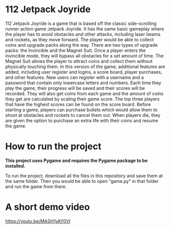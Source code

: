 # 112 Jetpack Joyride
112 Jetpack Joyride is a game that is based off the classic side-scrolling runner action game Jetpack Joyride. It has the same basic gameplay where the player has to avoid obstacles and other attacks, including laser beams and rockets, as they move forward. The player would be able to collect coins and upgrade packs along the way. There are two types of upgrade packs: the Invincible and the Magnet Suit. Once a player enters the invincible mode, they will bypass all obstacles for a set amount of time. The Magnet Suit allows the player to attract coins and collect them without physically touching them. In this version of the game, additional features are added, including user register and logins, a score board, player purchases, and other features. New users can register with a username and a password that contain only lowercase letters and numbers. Each time they play the game, their progress will be saved and their scores will be recorded. They will also get coins from each game and the amount of coins they get are calculated by scaling their game score. The top three players that have the highest scores can be found on the score board. Before starting a game, players can purchase bullets which would allow them to shoot at obstacles and rockets to cancel them out. When players die, they are given the option to purchase an extra life with their coins and resume the game. 

# How to run the project
**This project uses Pygame and requires the Pygame package to be installed.**

To run the project, download all the files in this repository and save them at the same folder. Then you would be able to open “game.py” in that folder and run the game from there. 

# A short demo video

https://youtu.be/MASH1yAY0VI
